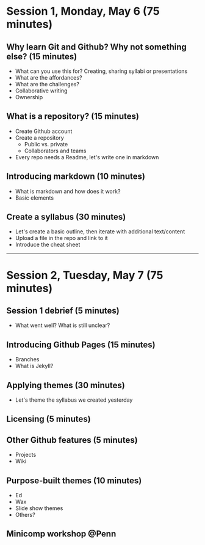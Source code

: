# Session 1, Monday, May 6 (75 minutes)

## Why learn Git and Github? Why not something else? (15 minutes)
- What can you use this for? Creating, sharing syllabi or presentations
- What are the affordances?
- What are the challenges?
- Collaborative writing
- Ownership

## What is a repository? (15 minutes)
- Create Github account
- Create a repository
  - Public vs. private
  - Collaborators and teams
- Every repo needs a Readme, let's write one in markdown

## Introducing markdown (10 minutes)
- What is markdown and how does it work?
- Basic elements

## Create a syllabus (30 minutes)
- Let's create a basic outline, then iterate with additional text/content
- Upload a file in the repo and link to it
- Introduce the cheat sheet

----------

# Session 2, Tuesday, May 7 (75 minutes)

## Session 1 debrief (5 minutes)
- What went well? What is still unclear?

## Introducing Github Pages (15 minutes)
- Branches
- What is Jekyll?

## Applying themes (30 minutes)
- Let's theme the syllabus we created yesterday

## Licensing (5 minutes)

## Other Github features (5 minutes)
- Projects
- Wiki

## Purpose-built themes (10 minutes)
- Ed
- Wax
- Slide show themes
- Others?

## Minicomp workshop @Penn
